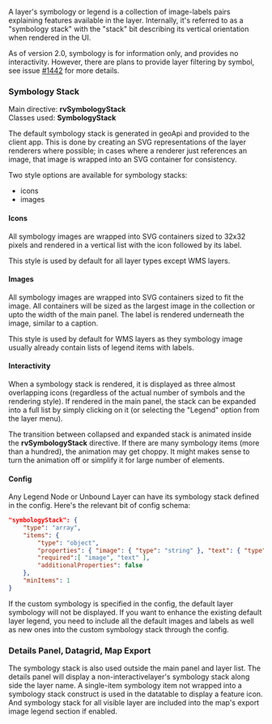 A layer's symbology or legend is a collection of image-labels pairs explaining features available in the layer. Internally, it's referred to as a "symbology stack" with the "stack" bit describing its vertical orientation when rendered in the UI.

As of version 2.0, symbology is for information only, and provides no interactivity. However, there are plans to provide layer filtering by symbol, see issue [#1442](https://github.com/fgpv-vpgf/fgpv-vpgf/issues/1442) for more details.

### Symbology Stack

Main directive: __rvSymbologyStack__ \
Classes used: __SymbologyStack__

The default symbology stack is generated in geoApi and provided to the client app. This is done by creating an SVG representations of the layer renderers where possible; in cases where a renderer just references an image, that image is wrapped into an SVG container for consistency.

Two style options are available for symbology stacks:
 - icons
 - images

#### Icons

All symbology images are wrapped into SVG containers sized to 32x32 pixels and rendered in a vertical list with the icon followed by its label.

This style is used by default for all layer types except WMS layers.

#### Images

All symbology images are wrapped into SVG containers sized to fit the image. All containers will be sized as the largest image in the collection or upto the width of the main panel. The label is rendered underneath the image, similar to a caption.

This style is used by default for WMS layers as they symbology image usually already contain lists of legend items with labels.

#### Interactivity

When a symbology stack is rendered, it is displayed as three almost overlapping icons (regardless of the actual number of symbols and the rendering style). If rendered in the main panel, the stack can be expanded into a full list by simply clicking on it (or selecting the "Legend" option from the layer menu).

The transition between collapsed and expanded stack is animated inside the __rvSymbologyStack__ directive. If there are many symbology items (more than a hundred), the animation may get choppy. It might makes sense to turn the animation off or simplify it for large number of elements.

#### Config

Any Legend Node or Unbound Layer can have its symbology stack defined in the config. Here's the relevant bit of config schema:

```json
"symbologyStack": {
    "type": "array",
    "items": {
        "type": "object",
        "properties": { "image": { "type": "string" }, "text": { "type": "string" } },
        "required":[ "image", "text" ],
        "additionalProperties": false
    },
    "minItems": 1
}
```

If the custom symbology is specified in the config, the default layer symbology will not be displayed. If you want to enhance the existing default layer legend, you need to include all the default images and labels as well as new ones into the custom symbology stack through the config.

### Details Panel, Datagrid, Map Export
The symbology stack is also used outside the main panel and layer list. The details panel will display a non-interactivelayer's symbology stack along side the layer name. A single-item symbology item not wrapped into a symbology stack construct is used in the datatable to display a feature icon. And symbology stack for all visible layer are included into the map's export image legend section if enabled.